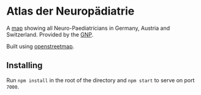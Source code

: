 # Atlas der Neuropädiatrie

A [map](https://atlas.gesellschaft-fuer-neuropaediatrie.org/) showing all Neuro-Paediatricians in Germany, Austria and Switzerland. Provided by the [GNP](https://gesellschaft-fuer-neuropaediatrie.org/).

Built using [openstreetmap](https://www.openstreetmap.org).

## Installing

Run `npm install` in the root of the directory and `npm start` to serve on port `7000`.